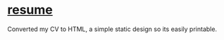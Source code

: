 # [resume](https://xorifelse.github.io/resume/)

Converted my CV to HTML, a simple static design so its easily printable.
